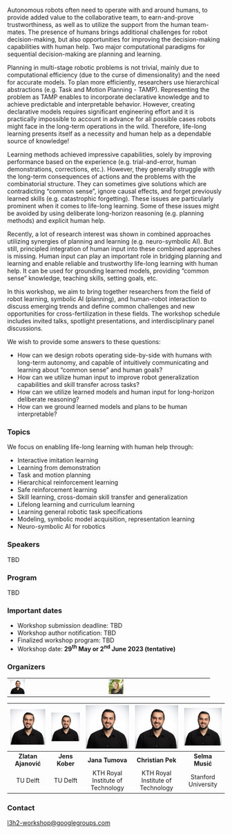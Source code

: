 
Autonomous robots often need to operate with and around humans, to provide added value to the collaborative team, to earn-and-prove trustworthiness, as well as to utilize the support from the human team-mates. The presence of humans brings additional challenges for robot decision-making, but also opportunities for improving the decision-making capabilities with human help. Two major computational paradigms for sequential decision-making are planning and learning.

Planning in multi-stage robotic problems is not trivial, mainly due to computational efficiency (due to the curse of dimensionality) and the need for accurate models. To plan more efficiently, researchers use hierarchical abstractions (e.g. Task and Motion Planning - TAMP). Representing the problem as TAMP enables to incorporate declarative knowledge and to achieve predictable and interpretable behavior. However, creating declarative models requires significant engineering effort and it is practically impossible to account in advance for all possible cases robots might face in the long-term operations in the wild. Therefore, life-long learning presents itself as a necessity and human help as a dependable source of knowledge! 

Learning methods achieved impressive capabilities, solely by improving performance based on the experience (e.g. trial-and-error, human demonstrations, corrections, etc.). However, they generally struggle with the long-term consequences of actions and the problems with the combinatorial structure. They can sometimes give solutions which are contradicting “common sense”, ignore causal effects, and forget previously learned skills (e.g. catastrophic forgetting). These issues are particularly prominent when it comes to life-long learning. Some of these issues might be avoided by using deliberate long-horizon reasoning (e.g. planning methods) and explicit human help.

Recently, a lot of research interest was shown in combined approaches utilizing synergies of planning and learning (e.g. neuro-symbolic AI). But still, principled integration of human input into these combined approaches is missing. Human input can play an important role in bridging planning and learning and enable reliable and trustworthy life-long learning with human help. It can be used for grounding learned models, providing “common sense” knowledge, teaching skills, setting goals, etc.

In this workshop, we aim to bring together researchers from the field of robot learning, symbolic AI (planning), and human-robot interaction to discuss emerging trends and define common challenges and new opportunities for cross-fertilization in these fields. The workshop schedule includes invited talks, spotlight presentations, and interdisciplinary panel discussions.   

We wish to provide some answers to these questions:
- How can we design robots operating side-by-side with humans with long-term autonomy, and capable of intuitively communicating and learning about “common sense” and human goals? 
- How can we utilize human input to improve robot generalization capabilities and skill transfer across tasks?
- How can we utilize learned models and human input for long-horizon deliberate reasoning? 
- How can we ground learned models and plans to be human interpretable? 

### Topics
We focus on enabling life-long learning with human help through:
- Interactive imitation learning
- Learning from demonstration
- Task and motion planning
- Hierarchical reinforcement learning
- Safe reinforcement learning
- Skill learning, cross-domain skill transfer and generalization
- Lifelong learning and curriculum learning
- Learning general robotic task specifications
- Modeling, symbolic model acquisition, representation learning
- Neuro-symbolic AI for robotics 


### Speakers 

TBD

### Program

TBD

### Important dates

- Workshop submission deadline: TBD
- Workshop author notification: TBD
- Finalized workshop program: TBD
- Workshop date: **29<sup>th</sup> May or 2<sup>nd</sup> June 2023 (tentative)**

### Organizers 


<table>
  <tr>
    <td> <img src="/docs/assets/images/zlatan.jpg?raw=true" alt= "" width="17%"></td>
    <td> <img src="/docs/assets/images/citations.jpeg" alt= "" width="17%"></td>
    <td> <img src="/docs/assets/images/tumova.jpeg" alt= "" width="17%"></td>
    <td> <img src="/docs/assets/images/chris.jpeg" alt= "" width="17%"></td>
    <td> <img src="/docs/assets/images/selma.jpeg" alt= "" width="17%"></td>
  </tr>
</table>

| ![img](/docs/assets/images/zlatan.jpg)|![](docs/assets/images/zlatan.jpg)|![](docs/assets/images/zlatan.jpg)|![](docs/assets/images/zlatan.jpg)|![](docs/assets/images/zlatan.jpg)|
|:-------------:|:-------------:|:-------------:|:-------------:|:-------------:|
|**Zlatan Ajanović**|**Jens Kober**|**Jana Tumova**|**Christian Pek**|**Selma Musić**|
| TU Delft |TU Delft | KTH Royal Institute of Technology|KTH Royal Institute of Technology| Stanford University |

### Contact

[l3h2-workshop@googlegroups.com](mailto:l3h2-workshop@googlegroups.com)
